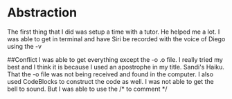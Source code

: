 # Abstraction
The first thing that I did was setup a time with a tutor. He helped me a lot. I was able to get in terminal and have Siri be recorded with the voice of Diego using the -v

##Conflict
I was able to get everything except the -o .o file. I really tried my best and I think it is because I used an apostrophe in my title. Sandi's Haiku. That the -o file was not being received and found in the computer. I also used CodeBlocks to construct the code as well. I was not able to get the bell to sound. But I was able to use the /* to comment */ 
